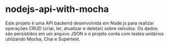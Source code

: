 # nodejs-api-with-mocha
Este projeto é uma API backend desenvolvida em Node.js para realizar operações CRUD (criar, ler, atualizar e deletar) sobre veículos. Os dados são persistidos em um arquivo JSON e o projeto conta com testes unitários utilizando Mocha, Chai e Supertest.
